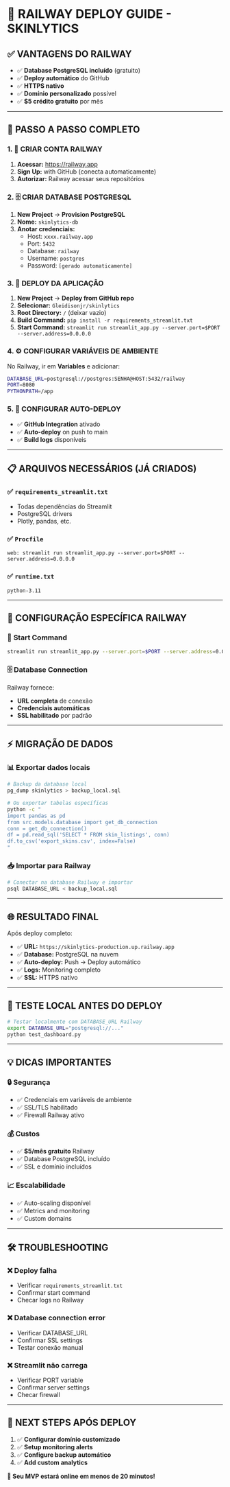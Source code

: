 # 🚂 RAILWAY DEPLOY GUIDE - SKINLYTICS

## ✅ **VANTAGENS DO RAILWAY**
- ✅ **Database PostgreSQL incluído** (gratuito)
- ✅ **Deploy automático** do GitHub
- ✅ **HTTPS nativo** 
- ✅ **Domínio personalizado** possível
- ✅ **$5 crédito gratuito** por mês

---

## 🚀 **PASSO A PASSO COMPLETO**

### 1. 📱 **CRIAR CONTA RAILWAY**
1. **Acessar:** https://railway.app
2. **Sign Up:** with GitHub (conecta automaticamente)
3. **Autorizar:** Railway acessar seus repositórios

### 2. 🗄️ **CRIAR DATABASE POSTGRESQL**
1. **New Project** → **Provision PostgreSQL**
2. **Nome:** `skinlytics-db`
3. **Anotar credenciais:**
   - Host: `xxxx.railway.app`
   - Port: `5432`
   - Database: `railway`
   - Username: `postgres`
   - Password: `[gerado automaticamente]`

### 3. 🔗 **DEPLOY DA APLICAÇÃO**
1. **New Project** → **Deploy from GitHub repo**
2. **Selecionar:** `Gleidisonjr/skinlytics`
3. **Root Directory:** `/` (deixar vazio)
4. **Build Command:** `pip install -r requirements_streamlit.txt`
5. **Start Command:** `streamlit run streamlit_app.py --server.port=$PORT --server.address=0.0.0.0`

### 4. ⚙️ **CONFIGURAR VARIÁVEIS DE AMBIENTE**
No Railway, ir em **Variables** e adicionar:

```bash
DATABASE_URL=postgresql://postgres:SENHA@HOST:5432/railway
PORT=8080
PYTHONPATH=/app
```

### 5. 🔄 **CONFIGURAR AUTO-DEPLOY**
- ✅ **GitHub Integration** ativado
- ✅ **Auto-deploy** on push to main
- ✅ **Build logs** disponíveis

---

## 📋 **ARQUIVOS NECESSÁRIOS (JÁ CRIADOS)**

### ✅ `requirements_streamlit.txt`
- Todas dependências do Streamlit
- PostgreSQL drivers
- Plotly, pandas, etc.

### ✅ `Procfile` 
```
web: streamlit run streamlit_app.py --server.port=$PORT --server.address=0.0.0.0
```

### ✅ `runtime.txt`
```
python-3.11
```

---

## 🎯 **CONFIGURAÇÃO ESPECÍFICA RAILWAY**

### 🔧 **Start Command**
```bash
streamlit run streamlit_app.py --server.port=$PORT --server.address=0.0.0.0 --server.enableCORS=false --server.enableXsrfProtection=false
```

### 🗄️ **Database Connection**
Railway fornece:
- **URL completa** de conexão
- **Credenciais automáticas**
- **SSL habilitado** por padrão

---

## ⚡ **MIGRAÇÃO DE DADOS**

### 📊 **Exportar dados locais**
```bash
# Backup da database local
pg_dump skinlytics > backup_local.sql

# Ou exportar tabelas específicas
python -c "
import pandas as pd
from src.models.database import get_db_connection
conn = get_db_connection()
df = pd.read_sql('SELECT * FROM skin_listings', conn)
df.to_csv('export_skins.csv', index=False)
"
```

### 📥 **Importar para Railway**
```bash
# Conectar na database Railway e importar
psql DATABASE_URL < backup_local.sql
```

---

## 🌐 **RESULTADO FINAL**

Após deploy completo:
- ✅ **URL:** `https://skinlytics-production.up.railway.app`
- ✅ **Database:** PostgreSQL na nuvem
- ✅ **Auto-deploy:** Push → Deploy automático
- ✅ **Logs:** Monitoring completo
- ✅ **SSL:** HTTPS nativo

---

## 🧪 **TESTE LOCAL ANTES DO DEPLOY**

```bash
# Testar localmente com DATABASE_URL Railway
export DATABASE_URL="postgresql://..."
python test_dashboard.py
```

---

## 💡 **DICAS IMPORTANTES**

### 🔒 **Segurança**
- ✅ Credenciais em variáveis de ambiente
- ✅ SSL/TLS habilitado
- ✅ Firewall Railway ativo

### 💰 **Custos**
- ✅ **$5/mês gratuito** Railway
- ✅ Database PostgreSQL incluído
- ✅ SSL e domínio incluídos

### 📈 **Escalabilidade**
- ✅ Auto-scaling disponível
- ✅ Metrics and monitoring
- ✅ Custom domains

---

## 🛠️ **TROUBLESHOOTING**

### ❌ **Deploy falha**
- Verificar `requirements_streamlit.txt`
- Confirmar start command
- Checar logs no Railway

### ❌ **Database connection error**
- Verificar DATABASE_URL
- Confirmar SSL settings
- Testar conexão manual

### ❌ **Streamlit não carrega**
- Verificar PORT variable
- Confirmar server settings
- Checar firewall

---

## 🎉 **NEXT STEPS APÓS DEPLOY**

1. ✅ **Configurar domínio customizado**
2. ✅ **Setup monitoring alerts**
3. ✅ **Configure backup automático**
4. ✅ **Add custom analytics**

**🚀 Seu MVP estará online em menos de 20 minutos!**